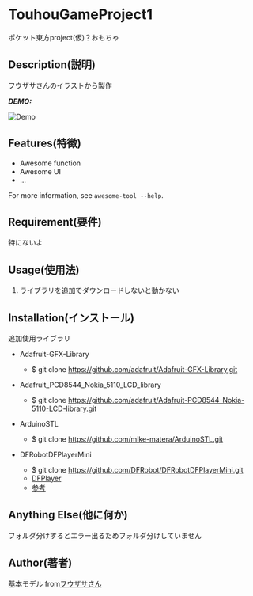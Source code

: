 # TouhouGameProject1

ポケット東方project(仮)？おもちゃ

## Description(説明)

フウザサさんのイラストから製作

***DEMO:***

![Demo](https://image-url.gif)

## Features(特徴)

- Awesome function
- Awesome UI
- ...

For more information, see `awesome-tool --help`.

## Requirement(要件)

特にないよ

## Usage(使用法)

1. ライブラリを追加でダウンロードしないと動かない

## Installation(インストール)

追加使用ライブラリ
- Adafruit-GFX-Library
	- $ git clone https://github.com/adafruit/Adafruit-GFX-Library.git

- Adafruit_PCD8544_Nokia_5110_LCD_library
	- $ git clone https://github.com/adafruit/Adafruit-PCD8544-Nokia-5110-LCD-library.git

-	ArduinoSTL
	- $ git clone https://github.com/mike-matera/ArduinoSTL.git

- DFRobotDFPlayerMini
	- $ git clone https://github.com/DFRobot/DFRobotDFPlayerMini.git
	- [DFPlayer](https://www.dfrobot.com/wiki/index.php/DFPlayer_Mini_SKU:DFR0299)
	- [参考](https://stonez56.blogspot.com/2015/03/arduino-dfplayer-mini-mp3-module.html)

## Anything Else(他に何か)

フォルダ分けするとエラー出るためフォルダ分けしていません

## Author(著者)

基本モデル from[フウザサさん](http://seiga.nicovideo.jp/seiga/im6459594)

